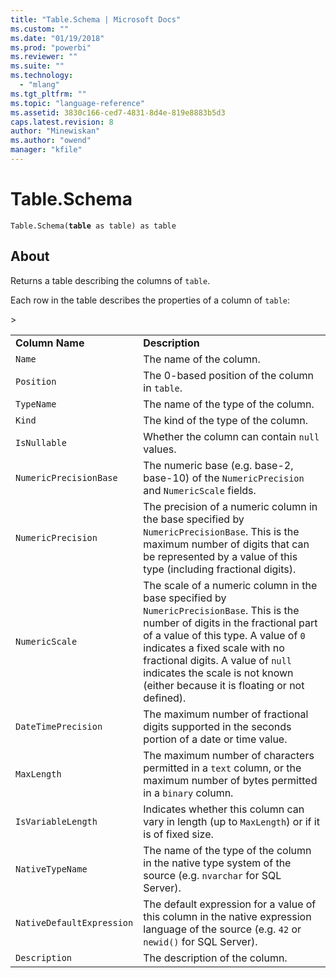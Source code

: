 ```yaml
---
title: "Table.Schema | Microsoft Docs"
ms.custom: ""
ms.date: "01/19/2018"
ms.prod: "powerbi"
ms.reviewer: ""
ms.suite: ""
ms.technology: 
  - "mlang"
ms.tgt_pltfrm: ""
ms.topic: "language-reference"
ms.assetid: 3830c166-ced7-4831-8d4e-819e8883b5d3
caps.latest.revision: 8
author: "Minewiskan"
ms.author: "owend"
manager: "kfile"
---
```

# Table.Schema
<code>Table.Schema(<b>table</b> as table) as table</code>

## About

<p>Returns a table describing the columns of <code>table</code>.</p> <p>Each row in the table describes the properties of a column of <code>table</code>:</p> <p><table> <tr> <td><b>Column Name</b></td> <td><b>Description</b></td> </tr> <tr> <td><code>Name</code></td> <td>The name of the column.</td> </tr> <tr> <td><code>Position</code></td> <td>The 0-based position of the column in <code>table</code>.</td> </tr> <tr> <td><code>TypeName</code></td> <td>The name of the type of the column.</td> </tr> <tr> <td><code>Kind</code></td> <td>The kind of the type of the column.</td> </tr> <tr> <td><code>IsNullable</code></td> <td>Whether the column can contain <code>null</code> values.</td> </tr> <tr> <td><code>NumericPrecisionBase</code></td> <td>The numeric base (e.g. base-2, base-10) of the <code>NumericPrecision</code> and <code>NumericScale</code> fields.</td> </tr> <tr> <td><code>NumericPrecision</code></td> <td>The precision of a numeric column in the base specified by <code>NumericPrecisionBase</code>. This is the maximum number of digits that can be represented by a value of this type (including fractional digits).</td> </tr> <tr> <td><code>NumericScale</code></td> <td>The scale of a numeric column in the base specified by <code>NumericPrecisionBase</code>. This is the number of digits in the fractional part of a value of this type. A value of <code>0</code> indicates a fixed scale with no fractional digits. A value of <code>null</code> indicates the scale is not known (either because it is floating or not defined).</td> </tr> <tr> <td><code>DateTimePrecision</code></td> <td>The maximum number of fractional digits supported in the seconds portion of a date or time value.</td> </tr> <tr> <td><code>MaxLength</code></td> <td>The maximum number of characters permitted in a <code>text</code> column, or the maximum number of bytes permitted in a <code>binary</code> column.</td> </tr> <tr> <td><code>IsVariableLength</code></td> <td>Indicates whether this column can vary in length (up to <code>MaxLength</code>) or if it is of fixed size.</td> </tr> > <tr> <td><code>NativeTypeName</code></td> <td>The name of the type of the column in the native type system of the source (e.g. <code>nvarchar</code> for SQL Server).</td> </tr> <tr> <td><code>NativeDefaultExpression</code></td> <td>The default expression for a value of this column in the native expression language of the source (e.g. <code>42</code> or <code>newid()</code> for SQL Server).</td> </tr> <tr> <td><code>Description</code></td> <td>The description of the column.</td> </tr> </table></p>

  
